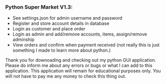 ### Python Super Market V1.3:
- See settings.json for admin username and password
- Register and store account details in database
- Login as customer and place order
- Login as admin and add/remove accounts, items, assign/remove adminship
- View orders and confirm when payment received (not really this is just something I made to learn more about python.)


Thank you for downoading and checking out my python GUI application. Please do inform me about any errors or bugs or what I can add to this application.
This application will remain for educational purposes only. You will not have to pay me any money to check this thing out.
